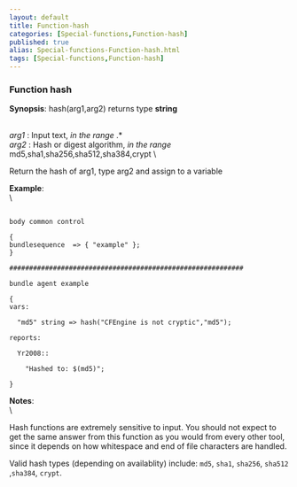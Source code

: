 ```yaml
---
layout: default
title: Function-hash
categories: [Special-functions,Function-hash]
published: true
alias: Special-functions-Function-hash.html
tags: [Special-functions,Function-hash]
---
```


### Function hash

**Synopsis**: hash(arg1,arg2) returns type **string**

\
 *arg1* : Input text, *in the range* .\* \
 *arg2* : Hash or digest algorithm, *in the range*
md5,sha1,sha256,sha512,sha384,crypt \

Return the hash of arg1, type arg2 and assign to a variable

**Example**:\
 \

~~~~ {.verbatim}

body common control

{
bundlesequence  => { "example" };
}

###########################################################

bundle agent example

{     
vars:

  "md5" string => hash("CFEngine is not cryptic","md5");

reports:

  Yr2008::

    "Hashed to: $(md5)";

}
~~~~

**Notes**:\
 \

Hash functions are extremely sensitive to input. You should not expect
to get the same answer from this function as you would from every other
tool, since it depends on how whitespace and end of file characters are
handled.

Valid hash types (depending on availablity) include: `md5`, `sha1`,
`sha256`, `sha512` ,`sha384`, `crypt`.
